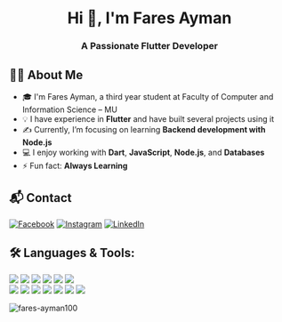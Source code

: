 <h1 align="center">Hi 👋, I'm Fares Ayman</h1>
<h3 align="center">A Passionate Flutter Developer</h3> 

## 👩‍💻 About Me
- 🎓 I'm Fares Ayman, a third year student at Faculty of Computer and Information Science – MU  
- 💡 I have experience in **Flutter** and have built several projects using it  
- ✍️ Currently, I’m focusing on learning **Backend development with Node.js**  
- 💻 I enjoy working with **Dart**, **JavaScript**, **Node.js**, and **Databases**  
- ⚡ Fun fact: **Always Learning**  

## 📬 Contact
<p dir="auto"><a href="https://www.facebook.com/fares.ayman.373107" rel="nofollow"><img src="https://camo.githubusercontent.com/46e665d1f79a322cd3171a8e9767ee983b7c793539587a30e7d5e08de24a7f7c/68747470733a2f2f696d672e736869656c64732e696f2f62616467652f46616365626f6f6b2d2532333138373746322e7376673f6c6f676f3d46616365626f6f6b266c6f676f436f6c6f723d7768697465" alt="Facebook" data-canonical-src="https://img.shields.io/badge/Facebook-%231877F2.svg?logo=Facebook&amp;logoColor=white" style="max-width: 100%;"></a> <a href="https://www.instagram.com/fares_ayman_he" rel="nofollow"><img src="https://camo.githubusercontent.com/c8bd82d89314e366e096370c91aa3551ed65626c3da39b485720548d873d241f/68747470733a2f2f696d672e736869656c64732e696f2f62616467652f496e7374616772616d2d2532334534343035462e7376673f6c6f676f3d496e7374616772616d266c6f676f436f6c6f723d7768697465" alt="Instagram" data-canonical-src="https://img.shields.io/badge/Instagram-%23E4405F.svg?logo=Instagram&amp;logoColor=white" style="max-width: 100%;"></a> <a href="https://www.linkedin.com/in/fares-ayman1/" rel="nofollow"><img src="https://camo.githubusercontent.com/bbd5a3be2124528ab2064d49356ed845b5f9a05fc79c603e25c76c6601e28b67/68747470733a2f2f696d672e736869656c64732e696f2f62616467652f4c696e6b6564496e2d2532333030373742352e7376673f6c6f676f3d6c696e6b6564696e266c6f676f436f6c6f723d7768697465" alt="LinkedIn" data-canonical-src="https://img.shields.io/badge/LinkedIn-%230077B5.svg?logo=linkedin&amp;logoColor=white" style="max-width: 100%;"></a></p>


## 🛠 Languages & Tools:
<a href="https://docs.flutter.dev/"><img src="https://img.shields.io/badge/Flutter-%2302569B.svg?style=for-the-badge&logo=Flutter&logoColor=white"></a>
<a href="https://dart.dev/docs"><img src="https://img.shields.io/badge/Dart-%230175C2.svg?style=for-the-badge&logo=dart&logoColor=white"></a>
<a href="https://firebase.google.com/docs"><img src="https://img.shields.io/badge/Firebase-%23FFCA28.svg?style=for-the-badge&logo=firebase&logoColor=black"></a>
<a href="https://developer.mozilla.org/docs/Web/JavaScript"><img src="https://img.shields.io/badge/JavaScript-%23323330.svg?style=for-the-badge&logo=javascript&logoColor=%23F7DF1E"></a>
<a href="https://nodejs.org/en/docs/"><img src="https://img.shields.io/badge/Node.js-6DA55F?style=for-the-badge&logo=node.js&logoColor=white"></a>
<a href="https://expressjs.com/"><img src="https://img.shields.io/badge/Express.js-%23404d59.svg?style=for-the-badge&logo=express&logoColor=%2361DAFB"></a>  
<a href="https://docs.mongodb.com/"><img src="https://img.shields.io/badge/MongoDB-%234ea94b.svg?style=for-the-badge&logo=mongodb&logoColor=white"></a>
<a href="https://www.w3schools.com/sql/"><img src="https://img.shields.io/badge/SQL-%2300f.svg?style=for-the-badge&logo=sqlite&logoColor=white"></a>
<a href="https://isocpp.org/std/the-standard"><img src="https://img.shields.io/badge/C++-%2300599C.svg?style=for-the-badge&logo=c%2B%2B&logoColor=white"></a>
<a href="https://developer.mozilla.org/docs/Web/HTML"><img src="https://img.shields.io/badge/HTML5-%23E34F26.svg?style=for-the-badge&logo=html5&logoColor=white"></a>
<a href="https://developer.mozilla.org/docs/Web/CSS"><img src="https://img.shields.io/badge/CSS3-%231572B6.svg?style=for-the-badge&logo=css3&logoColor=white"></a>
<a href="https://git-scm.com/doc"><img src="https://img.shields.io/badge/Git-%23F05033.svg?style=for-the-badge&logo=git&logoColor=white"></a>
<a href="https://learning.postman.com/docs/"><img src="https://img.shields.io/badge/Postman-FF6C37?style=for-the-badge&logo=postman&logoColor=white"></a>

<p>
  <img align="center" src="https://github-readme-stats.vercel.app/api/top-langs?username=fares-ayman100&show_icons=true&locale=en&layout=compact&title_color=ffffff&theme=tokyonight" alt="fares-ayman100" />
</p>
